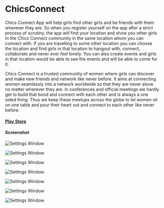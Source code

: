 # ChicsConnect
Chics Connect App will help girls find other girls and be friends with them wherever they are.
So when you register yourself on the app after a strict process of scrutiny, the app will find your location and show you other girls in the Chics Connect community in the same location whom you can connect with. If you are travelling to some other location you can choose the location and find girls in that location to hangout with, connect, collaborate and never ever feel lonely. You can also create events and girls in that location would be able to see the events and will be able to come for it.

Chics Connect is a trusted community of women where girls can discover and make new friends and network like never before. It aims at connecting women seamlessly into a network worldwide so that they are never alone no matter wherever they are.
In conferences and official meetings we hardly get to build that bond and connect with each other and is always a one sided thing. Thus we keep these meetups across the globe to let women sit on one table and pour their heart out and connect to each other like never before.

#### [Play Store](https://play.google.com/store/apps/details?id=and.com.chicsconnect)

#### Screenshot
![Settings Window](https://raw.github.com/anandwana001/ChicsConnect/master/Screenshots/logo.png)

![Settings Window](https://raw.github.com/anandwana001/ChicsConnect/master/Screenshots/FirstScreen.png)

![Settings Window](https://raw.github.com/anandwana001/ChicsConnect/master/Screenshots/Screenshot_2017-10-05-05-48-15-242_and.com.chicsconnect.png)

![Settings Window](https://raw.github.com/anandwana001/ChicsConnect/master/Screenshots/Screenshot_2017-09-23-18-32-47-877_com.chicsconnect.png)

![Settings Window](https://raw.github.com/anandwana001/ChicsConnect/master/Screenshots/Screenshot_2017-09-23-18-32-42-107_com.chicsconnect.png)

![Settings Window](https://raw.github.com/anandwana001/ChicsConnect/master/Screenshots/Screenshot_2017-09-23-18-32-57-234_com.chicsconnect.png)

![Settings Window](https://raw.github.com/anandwana001/ChicsConnect/master/Screenshots/Screenshot_2017-09-23-18-33-02-705_com.chicsconnect.png)

